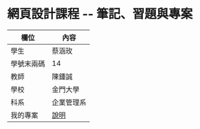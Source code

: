 # 網頁設計課程 -- 筆記、習題與專案

欄位 | 內容
-----|--------
學生 |  蔡涵玫
學號末兩碼 | 14
教師 | 陳鍾誠
學校 | 金門大學
科系 | 企業管理系
我的專案 | [說明](myproject)


